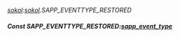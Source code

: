 _[sokol](../../modules/sokol/sokol-module.md):[sokol](../../modules/sokol/sokol-module.md).SAPP\_EVENTTYPE\_RESTORED_
##### Const SAPP\_EVENTTYPE\_RESTORED:[sapp_event_type](../../modules/sokol/sokol-sapp_event_type.md)
